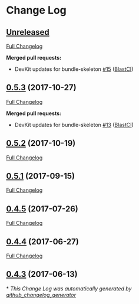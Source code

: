 # Change Log

## [Unreleased](https://github.com/blast-project/bundle-skeleton/tree/HEAD)

[Full Changelog](https://github.com/blast-project/bundle-skeleton/compare/0.5.3...HEAD)

**Merged pull requests:**

- DevKit updates for bundle-skeleton [\#15](https://github.com/blast-project/bundle-skeleton/pull/15) ([BlastCI](https://github.com/BlastCI))

## [0.5.3](https://github.com/blast-project/bundle-skeleton/tree/0.5.3) (2017-10-27)
[Full Changelog](https://github.com/blast-project/bundle-skeleton/compare/0.5.2...0.5.3)

**Merged pull requests:**

- DevKit updates for bundle-skeleton [\#13](https://github.com/blast-project/bundle-skeleton/pull/13) ([BlastCI](https://github.com/BlastCI))

## [0.5.2](https://github.com/blast-project/bundle-skeleton/tree/0.5.2) (2017-10-19)
[Full Changelog](https://github.com/blast-project/bundle-skeleton/compare/0.5.1...0.5.2)

## [0.5.1](https://github.com/blast-project/bundle-skeleton/tree/0.5.1) (2017-09-15)
[Full Changelog](https://github.com/blast-project/bundle-skeleton/compare/0.4.5...0.5.1)

## [0.4.5](https://github.com/blast-project/bundle-skeleton/tree/0.4.5) (2017-07-26)
[Full Changelog](https://github.com/blast-project/bundle-skeleton/compare/0.4.4...0.4.5)

## [0.4.4](https://github.com/blast-project/bundle-skeleton/tree/0.4.4) (2017-06-27)
[Full Changelog](https://github.com/blast-project/bundle-skeleton/compare/0.4.3...0.4.4)

## [0.4.3](https://github.com/blast-project/bundle-skeleton/tree/0.4.3) (2017-06-13)


\* *This Change Log was automatically generated by [github_changelog_generator](https://github.com/skywinder/Github-Changelog-Generator)*